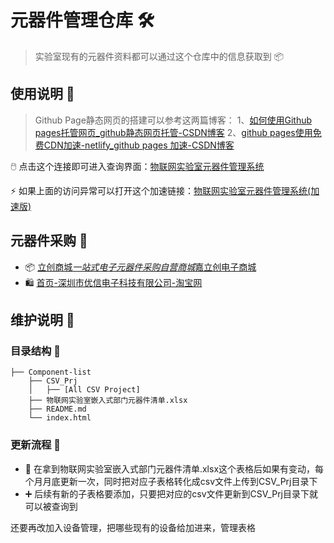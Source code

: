 # 元器件管理仓库 🛠️

> 实验室现有的元器件资料都可以通过这个仓库中的信息获取到 📦
> 

## 使用说明 📖

> Github Page静态网页的搭建可以参考这两篇博客：                                                                                   1、[如何使用Github pages托管网页_github静态网页托管-CSDN博客](https://blog.csdn.net/Tim_Cookerr/article/details/125582436?ops_request_misc=%257B%2522request%255Fid%2522%253A%2522f3b2c823f92d82c73796ae53b6c12a59%2522%252C%2522scm%2522%253A%252220140713.130102334..%2522%257D&request_id=f3b2c823f92d82c73796ae53b6c12a59&biz_id=0&utm_medium=distribute.pc_search_result.none-task-blog-2~all~baidu_landing_v2~default-7-125582436-null-null.142^v102^pc_search_result_base2&utm_term=github%20pages&spm=1018.2226.3001.4187)                                                 2、[github pages使用免费CDN加速-netlify_github pages 加速-CSDN博客](https://blog.csdn.net/q2158798/article/details/149050188?ops_request_misc=%257B%2522request%255Fid%2522%253A%2522e0293a1f84b781f87a44a35b794386ca%2522%252C%2522scm%2522%253A%252220140713.130102334..%2522%257D&request_id=e0293a1f84b781f87a44a35b794386ca&biz_id=0&utm_medium=distribute.pc_search_result.none-task-blog-2~all~sobaiduend~default-1-149050188-null-null.142^v102^pc_search_result_base2&utm_term=github%20pages%E5%8A%A0%E9%80%9F&spm=1018.2226.3001.4187)
> 

🖱️ 点击这个连接即可进入查询界面：[物联网实验室元器件管理系统](https://csust-iotqrs.github.io/Component-list/)

⚡ 如果上面的访问异常可以打开这个加速链接：[物联网实验室元器件管理系统(加速版)](https://component-list-1.netlify.app/)

## 元器件采购 🛒

- 📦 [立创商城*一站式电子元器件采购自营商城*嘉立创电子商城](https://www.szlcsc.com/?lcsc_vid=Q1dcAwVfFFlfVwdeRwdcA1QFQ1VdAwBWFQVXAlBTE1cxVl%E6%9E%81%E9%80%9F%E6%A8%A1%E5%BC%8FQVRZVFJeRlFWUzsOAxUeFF5JWAIASQYPGQZABAsLWA%3D%3D)
- 🛍️ [首页-深圳市优信电子科技有限公司-淘宝网](https://shop131282813.taobao.com/?spm=a21n57.shop_search.0.0.603724c9fh0J0Z)

## 维护说明 🔧

### 目录结构 📁

```
├── Component-list
    ├── CSV_Prj
    │   ├── [All CSV Project]
    ├── 物联网实验室嵌入式部门元器件清单.xlsx
    ├── README.md
    └── index.html
```

### 更新流程 🔄

- 📅 在拿到物联网实验室嵌入式部门元器件清单.xlsx这个表格后如果有变动，每个月月底更新一次，同时把对应子表格转化成csv文件上传到CSV_Prj目录下
- ➕ 后续有新的子表格要添加，只要把对应的csv文件更新到CSV_Prj目录下就可以被查询到

还要再改加入设备管理，把哪些现有的设备给加进来，管理表格
